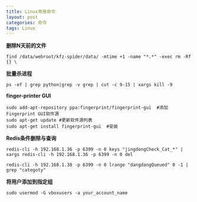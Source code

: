 ```yaml
---
title: Linux常用命令
layout: post
categories: 命令
tags: Linux
---
```


 __删除N天前的文件__

	find /data/webroot/kfz-spider/data/ -mtime +1 -name "*.*" -exec rm -Rf {} \

 __批量杀进程__

	ps -ef | grep python|grep -v grep | cut -c 9-15 | xargs kill -9
  
__finger-printer GUI__

	sudo add-apt-repository ppa:fingerprint/fingerprint-gui  #添加Fingerprint GUI软件源
	sudo apt-get update #更新软件源列表
	sudo apt-get install fingerprint-gui  #安装
  
  __Redis条件删除与查询__
  
	redis-cli -h 192.168.1.36 -p 6399 -n 0 keys "jingdongCheck_Cat_*" | xargs redis-cli -h 192.168.1.36 -p 6399 -n 0 del  
	
	redis-cli -h 192.168.1.38 -p 6399 -n 0 lrange "dangdangQueued" 0 -1 | grep "categoty"

__将用户添加到指定组__

	sudo usermod -G vboxusers -a your_account_name